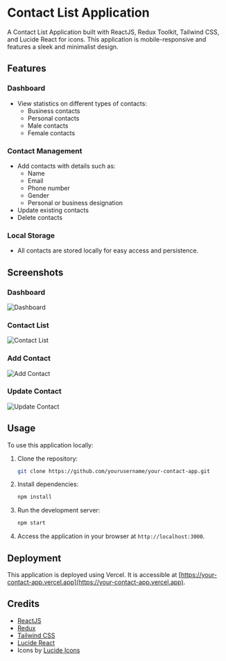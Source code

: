 # Contact List Application 

A Contact List Application built with ReactJS, Redux Toolkit, Tailwind CSS, and Lucide React for icons. This application is mobile-responsive and features a sleek and minimalist design.

## Features

### Dashboard
- View statistics on different types of contacts:
  - Business contacts
  - Personal contacts
  - Male contacts
  - Female contacts

### Contact Management
- Add contacts with details such as:
  - Name
  - Email
  - Phone number
  - Gender
  - Personal or business designation
- Update existing contacts
- Delete contacts

### Local Storage
- All contacts are stored locally for easy access and persistence.

## Screenshots

### Dashboard
![Dashboard](/path/to/dashboard-screenshot.png)

### Contact List
![Contact List](/path/to/contact-list-screenshot.png)

### Add Contact
![Add Contact](/path/to/add-contact-screenshot.png)

### Update Contact
![Update Contact](/path/to/update-contact-screenshot.png)

## Usage

To use this application locally:

1. Clone the repository:
   ```sh
   git clone https://github.com/yourusername/your-contact-app.git
   ```

2. Install dependencies:
   ```sh
   npm install
   ```

3. Run the development server:
   ```sh
   npm start
   ```

4. Access the application in your browser at `http://localhost:3000`.

## Deployment

This application is deployed using Vercel. It is accessible at [https://your-contact-app.vercel.app](https://your-contact-app.vercel.app).

## Credits

- [ReactJS](https://reactjs.org/)
- [Redux](https://redux.js.org/)
- [Tailwind CSS](https://tailwindcss.com/)
- [Lucide React](https://lucide.dev/)
- Icons by [Lucide Icons](https://lucide.dev/)
